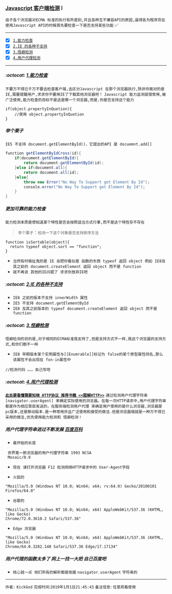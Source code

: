 ### [Javascript 客户端检测](#top) :grey_exclamation: <b id="top"></b>
`由于各个浏览器对ECMA 标准的执行有所差别,并且各种互不兼容API的原因,逼得各为程序员在使用Javascript API的时候首先要检查一下是否支持某些功能`
:white_check_mark:

------

- [x] [`1.能力检查`](#enable)
- [x] [`2.IE 的各种不支持`](#target2)
- [x] [`3.怪癖检测`](#target3)
- [x] [`4.用户代理检测`](#target4)

------

#####  :octocat: [1.能力检查](#top) <b id="enable"></b> 
`不要万不得已千万不要去检查客户端,去区分Javascript 在那个浏览器执行,除非你面对的是IE,需要提醒用户,求求你不要用IE了下载其他浏览器吧！`
`Javascript 能力监测就很常用,被广泛使用,能力检查的目标不是这是哪一个浏览器,而是,你是否支持这个能力`

```node
if(object.propertyInQuetion){
    //使用 object.propertyInQuetion
}
```
##### 举个栗子
`IE5 不支持 document.getElementById()，它提出的API 是 docuemnt.add[]`
```c#
function getElementByIdCross(id){
    if(document.getElementById){
        return document.getElementById(id);
    }else if(document.all){
        return document.all[id];
    }else{
        throw new Error("No Way To Suppert get Element By Id");
        console.error("No Way To Suppert get Element By Id");
    }
}
```
##### 更加可靠的能力检查
`能力检测本质是想知道某个特性是否会按照适当方式行事,而不是这个特性存不存在`
> `举个栗子`：`检测一下这个对象是否支持排序方法`
```node
function isSortable(object){
  return typeof object.sort == "function";
}
```
* `当然有时候扯鬼的是 IE 会把你看似是 函数的东西 typeof 返回 object 例如 IE8及其之前的 document.createElement 返回 object 而不是 function`
* `就不再说 其他的IE问题了 求求你放弃IE吧`
##### :octocat: [2.IE 的各种不支持](#top) <b id="target2"></b> 
* `IE8 之前的版本不支持 innerWidth 属性`
* `IE5 不支持 document.getElementById`
* `IE8 及其之前版本的 typeof document.createElement 返回 object 而不是 function`
#####  :octocat: [3.怪癖检测](#top) <b id="target3"></b> 
`怪癖检测的目的是,对于相同的ECMA标准我支持了,但是支持方式不一样,我这个浏览器的支持方式,和你们都不一样`
* `IE8 早期版本某个实例属性与[[Enumrable]]标记为 false的某个原型属性同名,那么该属性不会出现在 fon-in属性中`
```node
//检测代码 。。。自己写吧
```

#####  :octocat: [4.用户代理检测](#top) <b id="target4"></b> 
[**`此处要看懂需要知晓 HTTP协议 推荐书籍 <<图解HTTP>>`**](#top)
`通过检测用户代理字符串[navigator.userAgent] 来确定实际使用的浏览器。在每一次HTTP请求中,用户代理字符串都是作为相应首部发送的，在服务端检测用户代理
来确定用户使用的是什么浏览器,浏览器是pc版本,还是移动版本.是一种常用并且广泛使用和接受的做法.但是浏览器端就是一种万不得已采用的做法,优先使用能力检测和
怪癖检测！`

##### 用户代理字符串进过不断发展 [百度百科](https://baike.baidu.com/item/%E7%94%A8%E6%88%B7%E4%BB%A3%E7%90%86/1471005?fr=aladdin)
* `最开始的长度`
```
 世界第一款浏览器的用户代理字符串 1993 NCSA
 Mosaic/0.9  
```
* `现在 请打开浏览器 F12 检测网络HTTP请求中的 User-Agent字段 `

* `火狐的`
```node
"Mozilla/5.0 (Windows NT 10.0; Win64; x64; rv:64.0) Gecko/20100101 Firefox/64.0"
```

* `谷歌的`
```node
"Mozilla/5.0 (Windows NT 10.0; Win64; x64) AppleWebKit/537.36 (KHTML, like Gecko) 
Chrome/72.0.3610.2 Safari/537.36"
```

* `Edge 浏览器`
```node
"Mozilla/5.0 (Windows NT 10.0; Win64; x64) AppleWebKit/537.36 (KHTML, like Gecko) 
Chrome/64.0.3282.140 Safari/537.36 Edge/17.17134"
```
##### 用户代理的函数太多了 网上一找一大把 自己百度吧
* `核心就一点 他们所有的解析都是依据` `navigator.userAgent` `字符串的`



--------------------
`作者:` `KickGod` 
`完成时间`:`2019年1月1日21:45:43`
`备注信息`: `任意观看使用` 
